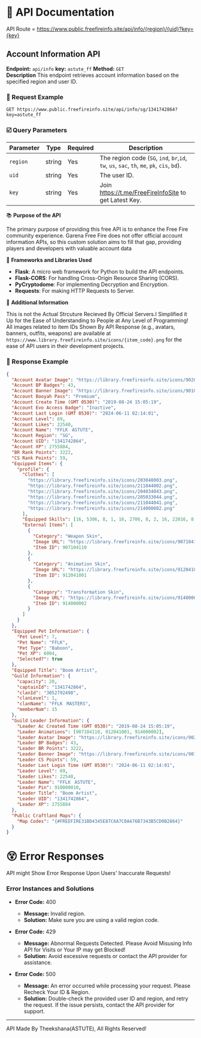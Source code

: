 # 📝 API Documentation
API Route = https://www.public.freefireinfo.site/api/info/{region}/{uid}?key={key}

##  Account Information API
**Endpoint:** `api/info`
**key:** `astute_ff`
**Method:** `GET`  
**Description**
This endpoint retrieves account information based on the specified region and user ID.

### 📨 Request Example
```http
GET https://www.public.freefireinfo.site/api/info/sg/1341742864?key=astute_ff
```

### ☑️ Query Parameters

| Parameter | Type   | Required | Description                   |
|-----------|--------|----------|-------------------------------|
| `region`  | string | Yes      | The region code (`SG`, `ind`, `br`,`id`, `tw`, `us`, `sac`, `th`, `me`, `pk`, `cis`, `bd`).|(lower case)
| `uid`     | string | Yes      | The user ID.                  |
| `key`     | string | Yes      | Join https://t.me/FreeFireInfoSite to get Latest Key.                  |


📚 **Purpose of the API**  

The primary purpose of providing this free API is to enhance the Free Fire community experience. Garena Free Fire does not offer official account information APIs, so this custom solution aims to fill that gap, providing players and developers with valuable account data


🧩 **Frameworks and Libraries Used**  
- **Flask**: A micro web framework for Python to build the API endpoints.
- **Flask-CORS**: For handling Cross-Origin Resource Sharing (CORS).
- **PyCryptodome**: For implementing Decryption and Encryption.
- **Requests**: For making HTTP Requests to Server.

📁 **Additional Information** 

This is not the Actual Strcuture Recieved By Official Servers.I Simplified it Up for the Ease of Understanding to People at Any Level of Programming!
All images related to item IDs Shown By API Response (e.g., avatars, banners, outfits, weapons) are available at `https://www.library.freefireinfo.site/icons/{item_code}.png` for the ease of API users in their development projects.


### 💬 Response Example
```json
{
  "Account Avatar Image": "https://library.freefireinfo.site/icons/902044006.png",
  "Account BP Badges": 43,
  "Account Banner Image": "https://library.freefireinfo.site/icons/901043009.png",
  "Account Booyah Pass": "Premium",
  "Account Create Time (GMT 0530)": "2019-08-24 15:05:19",
  "Account Evo Access Badge": "Inactive",
  "Account Last Login (GMT 0530)": "2024-06-11 02:14:01",
  "Account Level": 69,
  "Account Likes": 22540,
  "Account Name": "FFLKㅤASTUTE",
  "Account Region": "SG",
  "Account UID": "1341742864",
  "Account XP": 2755884,
  "BR Rank Points": 3222,
  "CS Rank Points": 59,
  "Equipped Items": {
    "profile": {
      "Clothes": [
        "https://library.freefireinfo.site/icons/203040003.png",
        "https://library.freefireinfo.site/icons/211044002.png",
        "https://library.freefireinfo.site/icons/204034043.png",
        "https://library.freefireinfo.site/icons/205033044.png",
        "https://library.freefireinfo.site/icons/211044041.png",
        "https://library.freefireinfo.site/icons/214000082.png"
      ],
      "Equipped Skills": [16, 5306, 8, 1, 16, 2706, 8, 2, 16, 22016, 8, 3, 16, 5706],
      "External Items": [
        {
          "Category": "Weapon Skin",
          "Image URL": "https://library.freefireinfo.site/icons/907104110.png",
          "Item ID": 907104110
        },
        {
          "Category": "Animation Skin",
          "Image URL": "https://library.freefireinfo.site/icons/912041001.png",
          "Item ID": 912041001
        },
        {
          "Category": "Transformation Skin",
          "Image URL": "https://library.freefireinfo.site/icons/914000002.png",
          "Item ID": 914000002
        }
      ]
    }
  },
  "Equipped Pet Information": {
    "Pet Level": 7,
    "Pet Name": "FFLK",
    "Pet Type": "Baboon",
    "Pet XP": 6004,
    "Selected?": true
  },
  "Equipped Title": "Boom Artist",
  "Guild Information": {
    "capacity": 20,
    "captainId": "1341742864",
    "clanId": "3052792498",
    "clanLevel": 1,
    "clanName": "FFLKㅤMASTERS",
    "memberNum": 15
  },
  "Guild Leader Information": {
    "Leader Ac Created Time (GMT 0530)": "2019-08-24 15:05:19",
    "Leader Animations": [907104110, 912041001, 914000002],
    "Leader Avatar Image": "https://library.freefireinfo.site/icons/902044006.png",
    "Leader BP Badges": 43,
    "Leader BR Points": 3222,
    "Leader Banner Image": "https://library.freefireinfo.site/icons/901043009.png",
    "Leader CS Points": 59,
    "Leader Last Login Time (GMT 0530)": "2024-06-11 02:14:01",
    "Leader Level": 69,
    "Leader Likes": 22540,
    "Leader Name": "FFLKㅤASTUTE",
    "Leader Pin": 910000010,
    "Leader Title": "Boom Artist",
    "Leader UID": "1341742864",
    "Leader XP": 2755884
  },
  "Public Craftland Maps": {
    "Map Codes": "{#FREEFIRE31BD4345E87C6A7C0A476B7343B5CD0B2864}"
  }
}

```
# 😵 Error Responses
API might Show Error Response Upon Users' Inaccurate Requests!

### Error Instances and Solutions

- **Error Code:** 400
  - **Message:** Invalid region.
  - **Solution:** Make sure you are using a valid region code.

- **Error Code:** 429
  - **Message:** Abnormal Requests Detected. Please Avoid Misusing Info API for Visits or Your IP may get Blocked!
  - **Solution:** Avoid excessive requests or contact the API provider for assistance.

- **Error Code:** 500
  - **Message:** An error occurred while processing your request. Please Recheck Your ID & Region.
  - **Solution:** Double-check the provided user ID and region, and retry the request. If the issue persists, contact the API provider for support.

---

API Made By Theekshana(ASTUTE),
All Rights Reserved!
